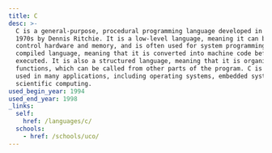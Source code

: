 ```yaml
---
title: C
desc: >-
  C is a general-purpose, procedural programming language developed in the early
  1970s by Dennis Ritchie. It is a low-level language, meaning it can be used to
  control hardware and memory, and is often used for system programming. C is a
  compiled language, meaning that it is converted into machine code before being
  executed. It is also a structured language, meaning that it is organized into
  functions, which can be called from other parts of the program. C is widely
  used in many applications, including operating systems, embedded systems, and
  scientific computing.
used_begin_year: 1994
used_end_year: 1998
_links:
  self:
    href: /languages/c/
  schools:
    - href: /schools/uco/
---
```

